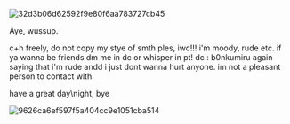
![32d3b06d62592f9e80f6aa783727cb45](https://github.com/user-attachments/assets/51325a26-d6f3-4377-ab8c-d9d4aa7c12d1)



Aye, wussup.

c+h freely, do not copy my stye of smth ples, iwc!!! i'm moody, rude etc. if ya wanna be friends dm me in dc or whisper in pt! dc : b0nkumiru
again saying that i'm rude andd i just dont wanna hurt anyone. im not a pleasant person to contact with.

have a great day\night, bye





![9626ca6ef597f5a404cc9e1051cba514](https://github.com/user-attachments/assets/88da8a20-112b-4f36-ad3b-8679666afe96)
